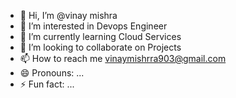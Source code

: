 - 👋 Hi, I’m @vinay mishra
- 👀 I’m interested in Devops Engineer
- 🌱 I’m currently learning Cloud Services
- 💞️ I’m looking to collaborate on Projects
- 📫 How to reach me vinaymishrra903@gmail.com
- 😄 Pronouns: ...
- ⚡ Fun fact: ...

<!---
Vinay1890/Vinay1890 is a ✨ special ✨ repository because its `README.md` (this file) appears on your GitHub profile.
You can click the Preview link to take a look at your changes.
--->

